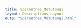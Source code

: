 ```yaml
---
title: Spiranthes_Motutangi
layout: Descriptions_Layout 
outp: "Spiranthes_Motutangi.html"
---
```



